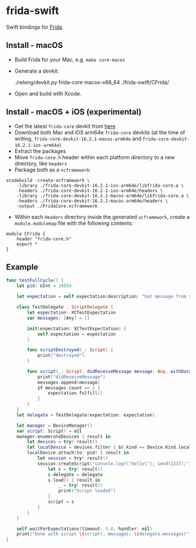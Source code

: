 # frida-swift

Swift bindings for [Frida](https://frida.re).

## Install - macOS

- Build Frida for your Mac, e.g. `make core-macos`
- Generate a devkit:

    ./releng/devkit.py frida-core macos-x86_64 ./frida-swift/CFrida/

- Open and build with Xcode.

## Install - macOS + iOS (experimental)

- Get the latest `frida-core` devkit from [here](https://github.com/frida/frida/releases)
- Download both Mac and iOS arm64e `frida-core` devkits (at the time of writing, `frida-core-devkit-16.2.1-macos-arm64e` and `frida-core-devkit-16.2.1-ios-arm64e`)
- Extract the packages
- Move `frida-core.h` header within each platform directory to a new directory, like `headers`
- Package both as a `xcframework`:

```
xcodebuild -create-xcframework \
    -library ./frida-core-devkit-16.2.1-ios-arm64e/libfrida-core.a \
    -headers ./frida-core-devkit-16.2.1-ios-arm64e/headers \
    -library ./frida-core-devkit-16.2.1-macos-arm64e/libfrida-core.a \
    -headers ./frida-core-devkit-16.2.1-macos-arm64e/headers \
    -output ./FridaCore.xcframework
```

- Within each `Headers` directory inside the generated `xcframework`, create a `module.modulemap` file with the following contents:

```
module CFrida {
    header "frida-core.h"
    export *
}
```

## Example

```swift
func testFullCycle() {
    let pid: UInt = 20854

    let expectation = self.expectation(description: "Got message from script")

    class TestDelegate : ScriptDelegate {
        let expectation: XCTestExpectation
        var messages: [Any] = []

        init(expectation: XCTestExpectation) {
            self.expectation = expectation
        }

        func scriptDestroyed(_: Script) {
            print("destroyed")
        }

        func script(_: Script, didReceiveMessage message: Any, withData data: Data?) {
            print("didReceiveMessage")
            messages.append(message)
            if messages.count == 2 {
                expectation.fulfill()
            }
        }
    }
    let delegate = TestDelegate(expectation: expectation)

    let manager = DeviceManager()
    var script: Script? = nil
    manager.enumerateDevices { result in
        let devices = try! result()
        let localDevice = devices.filter { $0.kind == Device.Kind.local }.first!
        localDevice.attach(to: pid) { result in
            let session = try! result()
            session.createScript("console.log(\"hello\"); send(1337);") { result in
                let s = try! result()
                s.delegate = delegate
                s.load() { result in
                    _ = try! result()
                    print("Script loaded")
                }
                script = s
            }
        }
    }

    self.waitForExpectations(timeout: 5.0, handler: nil)
    print("Done with script \(script), messages: \(delegate.messages)")
}
```
